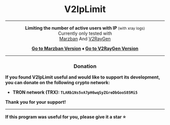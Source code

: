 <center>

# V2IpLimit

<hr>

<b>Limiting the number of active users with IP</b><small> (with xray logs)</small>
<br>Currently only tested with
<br>[Marzban](https://github.com/Gozargah/Marzban) And [V2RayGen](https://github.com/SonyaCore/V2RayGen)

<b>

[Go to Marzban Version](Marzban/README.md) ♦️
[Go to V2RayGen Version](V2RayGen/README.md)

<hr>

### Donation

</center>
If you found V2IpLimit useful and would like to support its development, you can donate on the following crypto network:

- TRON network (TRX): `TLARb1Ns5vA7pH6wqSyZGreDbGooS85Mi5`

Thank you for your support!

<hr>

<b>
If this program was useful for you, please give it a star ⭐
</b>
